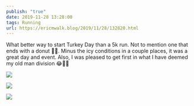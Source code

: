 ```yaml
---
publish: "true"
date: 2019-11-28 13:28:00
tags: Running
url: https://ericmwalk.blog/2019/11/28/132820.html
---
```


What better way to start Turkey Day than a 5k run. Not to mention one that ends with a donut 🍩😋. Minus the icy conditions in a couple places, it was a great day and event. Also, I was pleased to get first in what I have deemed my old man division 😂🏃‍♂️

![](https://ericmwalk.blog/uploads/2022/e8b6fc4650.jpg)

![](https://ericmwalk.blog/uploads/2022/c5fdf1ff7c.jpg)

![](https://ericmwalk.blog/uploads/2022/a03fba107d.jpg)